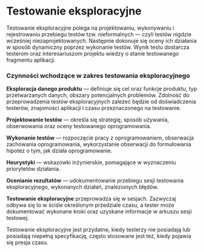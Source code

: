 # **Testowanie eksploracyjne** 
Testowanie eksploracyjne polega na projektowaniu, wykonywaniu i rejestrowaniu przebiegu testów tzw. nieformalnych — czyli testów nigdzie wcześniej niezaprojektowanych. Następnie dokonuje się oceny ich działania w sposób dynamiczny poprzez wykonanie testów. Wynik testu dostarcza testerom oraz interesariuszom projektu wiedzy o stanie testowanego fragmentu aplikacji.

### Czynności wchodzące w zakres testowania eksploracyjnego

**Eksploracja danego produktu** — definiuje się cel oraz funkcje produktu, typ przetwarzanych danych, obszary potencjalnych problemów. Zdolność do przeprowadzenia testów eksploracyjnych zależeć będzie od doświadczenia testerów, znajomości aplikacji i czasu przeznaczonego na testowanie.

**Projektowanie testów** — określa się strategię, sposób używania, obserwowania oraz oceny testowanego oprogramowania.

**Wykonanie testów** — rozpoczęcie pracy z oprogramowaniem, obserwacja zachowania oprogramowania, wykorzystanie obserwacji do formułowania hipotez o tym, jak działa oprogramowanie.

**Heurystyki** — wskazówki inżynierskie, pomagające w wyznaczeniu priorytetów działania.

**Ocenianie rezultatów** — udokumentowanie przebiegu sesji testowania eksploracyjnego, wykonanych działań, znalezionych błędów.

**Testowanie eksploracyjne** przeprowadza się w sesjach. Zazwyczaj odbywa się to w ściśle określonym przedziale czasu, a tester może dokumentować wykonane kroki oraz uzyskane informacje w arkuszu sesji testowej.

Testowanie eksploracyjne jest przydatne, kiedy testerzy nie posiadają lub posiadają niepełną specyfikację, często stosowane jest też, kiedy pojawia się presja czasu.
